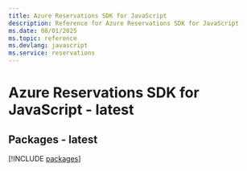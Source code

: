 ```yaml
---
title: Azure Reservations SDK for JavaScript
description: Reference for Azure Reservations SDK for JavaScript
ms.date: 08/01/2025
ms.topic: reference
ms.devlang: javascript
ms.service: reservations
---
```

# Azure Reservations SDK for JavaScript - latest
## Packages - latest
[!INCLUDE [packages](reservations-index.md)]